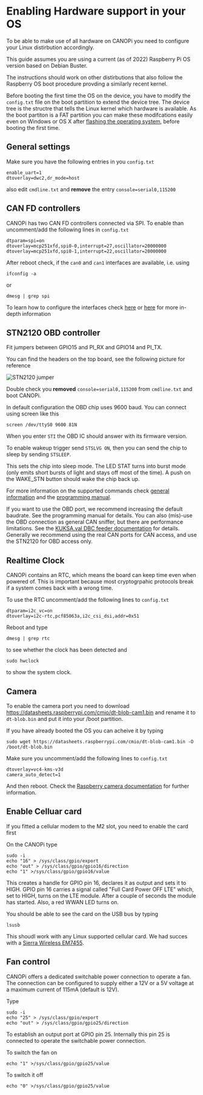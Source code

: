 # Enabling Hardware support in your OS

To be able to make use of all hardware on CANOPi you need to configure your Linux distirbution accordingly.

This guide assumes you are using a current (as of 2022) Raspberry Pi OS version based on Debian Buster.

The instructions should work on other distirbutions that also follow the Raspberry OS boot procedure provding a similarly recent kernel.

Before booting the first time the OS on the device, you have to modify the `config.txt` file on the boot partition to extend the device tree. The device tree is the structre that tells the Linux kernel which hardware is available. As the boot partiton is a FAT partition you can make these modifcations easily even on Windows or OS X after [flashing the operating system](https://www.raspberrypi.com/software/), before booting the first time.

## General settings
Make sure you have the following entries in you `config.txt`

```
enable_uart=1
dtoverlay=dwc2,dr_mode=host
```

also edit `cmdline.txt` and **remove** the entry `console=serial0,115200`

## CAN FD controllers
CANOPi has two CAN FD controllers connected via SPI. To enable than uncomment/add the following lines in `config.txt`

```
dtparam=spi=on
dtoverlay=mcp251xfd,spi0-0,interrupt=27,oscillator=20000000
dtoverlay=mcp251xfd,spi0-1,interrupt=22,oscillator=20000000
```

After reboot check, if the `can0` and `can1` interfaces are available, i.e. using

```
ifconfig -a
````

or 

```
dmesg | grep spi
```

To learn how to configure the interfaces check [here](https://python-can.readthedocs.io/en/master/interfaces/socketcan.html) or [here](https://www.kernel.org/doc/html/latest/networking/can.html) for more in-depth information


## STN2120 OBD controller

Fit jumpers between GPIO15 and PI_RX and GPIO14 and PI_TX.

You can find the headers on the top board, see the following picture for reference

![STN2120 jumper](../hw_doc/img/STN2120_jumper.png)


Double check you **removed**  `console=serial0,115200` from `cmdline.txt` and boot CANOPi.


In default configuration the OBD chip uses 9600 baud. You can connect using screen like this

```
screen /dev/ttyS0 9600 81N
```

When you enter `STI` the OBD IC should answer with its firmware version.

To enable wakeup trigger send `STSLVG ON`, then you can send the chip to sleep by sending `STSLEEP`.

This sets the chip into sleep mode. The LED STAT turns into burst mode (only emits short bursts of light and stays off most of the time). A push on the WAKE_STN button should wake the chip back up.

For more information on the supported commands check [general information](https://www.obdsol.com/solutions/chips/stn2120/) and the [programming manual](https://www.scantool.net/scantool/downloads/98/stn11xx21xx_frpm-c.pdf).

If you want to use the OBD port, we recommend increasing the default baudrate. See the programming manual for details. You can also (mis)-use the OBD connection as general CAN sniffer, but there are performance limitations. See the [KUKSA.val DBC feeder documentation](https://github.com/eclipse/kuksa.val/tree/master/kuksa_feeders/dbc2val#elmobdlink-support) for details. Generally we recommend using the real CAN ports for CAN access, and use the STN2120 for OBD access only.

## Realtime Clock
CANOPi contains an RTC, which means the board can keep time even when powered of. This is important because most cryptogrpahic protocols break if a system comes back with a wrong time.

To use the RTC uncomment/add the following lines to `config.txt`

```
dtparam=i2c_vc=on
dtoverlay=i2c-rtc,pcf85063a,i2c_csi_dsi,addr=0x51
```

Reboot and type 

```
dmesg | grep rtc
```
 
 to see whether the clock has been detected and

```
sudo hwclock
```

to show the system clock.


## Camera

To enable the camera port you need to download https://datasheets.raspberrypi.com/cmio/dt-blob-cam1.bin and rename it to `dt-blob.bin` and put it into your /boot partition.

If you have already booted the OS you can acheive it by typing

```
sudo wget https://datasheets.raspberrypi.com/cmio/dt-blob-cam1.bin -O /boot/dt-blob.bin
```

Make sure you uncomment/add the following lines to `config.txt`

```
dtoverlay=vc4-kms-v3d
camera_auto_detect=1
```

And then reboot. Check the [Raspberry camera documentation](https://www.raspberrypi.com/documentation/accessories/camera.html) for further information.


## Enable Celluar card
If you fitted a cellular modem to the M2 slot, you need to enable the card first

On the CANOPi type

```
sudo -i
echo "16" > /sys/class/gpio/export
echo "out" > /sys/class/gpio/gpio16/direction
echo "1" >/sys/class/gpio/gpio16/value
```
This creates a handle for GPIO pin 16, declares it as output and sets it to HIGH. GPIO pin 16 carries a signal called "Full Card Power OFF LTE" which, set to HIGH, turns on the LTE module. After a couple of seconds the module has started. Also, a red WWAN LED turns on.

You should be able to see the card on the USB bus by typing

```
lsusb
```

This shoudl work with any Linux supported cellular card. We had succes with a [Sierra Wireless EM7455](https://www.sierrawireless.com/iot-solutions/products/em7455/).

## Fan control
CANOPi offers a dedicated switchable power connection to operate a fan. The connection can be configured to supply either a 12V or a 5V voltage at a maximum current of 115mA (default is 12V). 

Type

```
sudo -i
echo "25" > /sys/class/gpio/export
echo "out" > /sys/class/gpio/gpio25/direction
```

To establish an output port at GPIO pin 25. Internally this pin 25 is connected to operate the switchable power connection.

To switch the fan on

```
echo "1" >/sys/class/gpio/gpio25/value
```

To switch it off

```
echo "0" >/sys/class/gpio/gpio25/value
```





